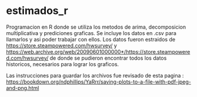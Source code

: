 # estimados_r
  Programacion en R  donde se utiliza los metodos de arima, decomposicion multiplicativa y prediciones graficas.
 Se incluye los datos en .csv para llamarlos y asi poder trabajar con ellos.
 Los datos fueron estraidos de https://store.steampowered.com/hwsurvey/ y https://web.archive.org/web/20090601000000*/https://store.steampowered.com/hwsurvey/
 de donde se pudieron encontrar todos los datos historicos, necesarios para lograr los graficos.
 
 Las instrucciones para guardar los archivos fue revisado de esta pagina :
 https://bookdown.org/ndphillips/YaRrr/saving-plots-to-a-file-with-pdf-jpeg-and-png.html
